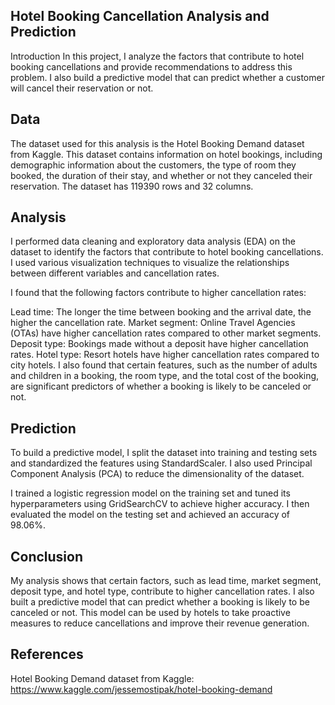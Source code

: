 ## Hotel Booking Cancellation Analysis and Prediction
Introduction
In this project, I analyze the factors that contribute to hotel booking cancellations and provide recommendations to address this problem. I also build a predictive model that can predict whether a customer will cancel their reservation or not.

## Data
The dataset used for this analysis is the Hotel Booking Demand dataset from Kaggle. This dataset contains information on hotel bookings, including demographic information about the customers, the type of room they booked, the duration of their stay, and whether or not they canceled their reservation. The dataset has 119390 rows and 32 columns.

## Analysis
I performed data cleaning and exploratory data analysis (EDA) on the dataset to identify the factors that contribute to hotel booking cancellations. I used various visualization techniques to visualize the relationships between different variables and cancellation rates.

I found that the following factors contribute to higher cancellation rates:

Lead time: The longer the time between booking and the arrival date, the higher the cancellation rate.
Market segment: Online Travel Agencies (OTAs) have higher cancellation rates compared to other market segments.
Deposit type: Bookings made without a deposit have higher cancellation rates.
Hotel type: Resort hotels have higher cancellation rates compared to city hotels.
I also found that certain features, such as the number of adults and children in a booking, the room type, and the total cost of the booking, are significant predictors of whether a booking is likely to be canceled or not.

## Prediction
To build a predictive model, I split the dataset into training and testing sets and standardized the features using StandardScaler. I also used Principal Component Analysis (PCA) to reduce the dimensionality of the dataset.

I trained a logistic regression model on the training set and tuned its hyperparameters using GridSearchCV to achieve higher accuracy. I then evaluated the model on the testing set and achieved an accuracy of 98.06%.

## Conclusion
My analysis shows that certain factors, such as lead time, market segment, deposit type, and hotel type, contribute to higher cancellation rates. I also built a predictive model that can predict whether a booking is likely to be canceled or not. This model can be used by hotels to take proactive measures to reduce cancellations and improve their revenue generation.

## References
Hotel Booking Demand dataset from Kaggle: https://www.kaggle.com/jessemostipak/hotel-booking-demand
